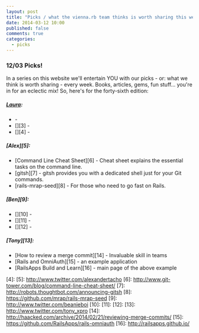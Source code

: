 ```yaml
---
layout: post
title: "Picks / what the vienna.rb team thinks is worth sharing this week"
date: 2014-03-12 10:00
published: false
comments: true
categories:
  - picks
---
```


### 12/03 Picks!

In a series on this website we'll entertain YOU with our picks - or: what we think is worth sharing - every week.
Books, articles, gems, fun stuff... you're in for an eclectic mix! So, here's for the forty-sixth edition:

##### [Laura][1]:
  - [][2] -
  - [][3] -
  - [][4] -

##### [Alex][5]:
  - [Command Line Cheat Sheet][6] - Cheat sheet explains the essential tasks on the command line.
  - [gitsh][7] - gitsh provides you with a dedicated shell just for your Git commands.
  - [rails-mrap-seed][8] - For those who need to go fast on Rails.

##### [Ben][9]:
  - [][10] -
  - [][11] -
  - [][12] -

##### [Tony][13]:
  - [How to review a merge commit][14] - Invaluable skill in teams
  - [Rails and OmniAuth][15] - an example application
  - [RailsApps Build and Learn][16] - main page of the above example


[1]: http://www.twitter.com/alicetragedy
[2]:
[3]:
[4]:
[5]: http://www.twitter.com/alexandertacho
[6]: http://www.git-tower.com/blog/command-line-cheat-sheet/
[7]: http://robots.thoughtbot.com/announcing-gitsh
[8]: https://github.com/mrap/rails-mrap-seed
[9]: http://www.twitter.com/beanieboi
[10]:
[11]:
[12]:
[13]: http://www.twitter.com/tony_xpro
[14]: http://haacked.com/archive/2014/02/21/reviewing-merge-commits/
[15]: https://github.com/RailsApps/rails-omniauth
[16]: http://railsapps.github.io/
